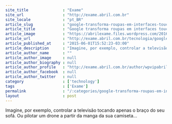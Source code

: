```yaml
---
site_title               : "Exame"
site_url                 : "http://exame.abril.com.br"
site_locale              : "pt_BR"
article_slug             : "google-transforma-roupas-em-interfaces-touch-screen"
article_title            : "Google transforma roupas em interfaces touch-screen"
article_image            : "https://abrilexame.files.wordpress.com/2016/09/size_960_16_9_google-seda.jpg?quality=70&strip=all&w=960"
article_url              : "http://exame.abril.com.br/tecnologia/google-transforma-roupas-em-interfaces-touch-screen/"
article_published_at     : "2015-06-01T15:52:23-03:00"
article_description      : "Imagine, por exemplo, controlar a televisão tocando apenas o braço do seu sofá. Ou pilotar um drone a partir da manga da sua camiseta..."
article_author_name      : ""
article_author_image     : null
article_author_biography : null
article_author_profile   : "http://exame.abril.com.br/author/wpvipabril/"
article_author_facebook  : null
article_author_twitter   : null
category                 : ['technology']
tags                     : ['Exame']
permalink                : "/:categories/google-transforma-roupas-em-interfaces-touch-screen/"
layout                   : post
---
```


Imagine, por exemplo, controlar a televisão tocando apenas o braço do seu sofá. Ou pilotar um drone a partir da manga da sua camiseta...
